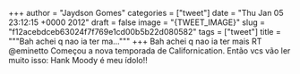 
+++
author = "Jaydson Gomes"
categories = ["tweet"]
date = "Thu Jan 05 23:12:15 +0000 2012"
draft = false
image = "{TWEET_IMAGE}"
slug = "f12acebdceb63024f7f769e1cd00b5b22d080582"
tags = ["tweet"]
title = """Bah achei q nao ia ter ma..."""
+++
Bah achei q nao ia ter mais RT @eminetto Começou a nova temporada de Californication. Então vcs vão ler muito isso: Hank Moody é meu ídolo!!

